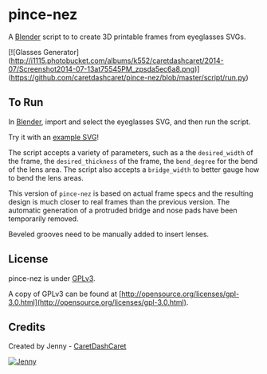 pince-nez
============

A [Blender](http://www.blender.org/) script to to create 3D printable frames from eyeglasses SVGs.

[![Glasses Generator]
(http://i1115.photobucket.com/albums/k552/caretdashcaret/2014-07/Screenshot2014-07-13at75545PM_zpsda5ec6a8.png)]
(https://github.com/caretdashcaret/pince-nez/blob/master/script/run.py)

To Run
-------------

In [Blender](http://www.blender.org/), import and select the eyeglasses SVG, and then run the script.

Try it with an [example SVG](http://sethtaylor.com/b2/2013/09/02/free-vector-glasses-icon/)!

The script accepts a variety of parameters, such as a the `desired_width` of the frame,
the `desired_thickness` of the frame, the `bend_degree` for the bend of the lens area.
The script also accepts a `bridge_width` to better gauge how to bend the lens areas.

This version of `pince-nez` is based on actual frame specs
and the resulting design is much closer to real frames than the previous version.
The automatic generation of a protruded bridge and nose pads have been temporarily removed.

Beveled grooves need to be manually added to insert lenses.

License
-------------

pince-nez is under [GPLv3](http://opensource.org/licenses/gpl-3.0.html).

A copy of GPLv3 can be found at [http://opensource.org/licenses/gpl-3.0.html](http://opensource.org/licenses/gpl-3.0.html).

Credits
-------------

Created by Jenny - [CaretDashCaret](http://caretdashcaret.wordpress.com/)

[![Jenny](http://i1115.photobucket.com/albums/k552/caretdashcaret/2014-03/About5_zps7f79c497.jpg)](http://caretdashcaret.wordpress.com/)